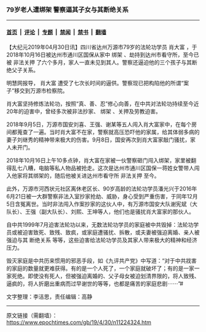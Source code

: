 ### 79岁老人遭绑架 警察逼其子女与其断绝关系

---

#### [首页](../../../..?n11224324) &nbsp;|&nbsp; [评论](../../../../../epoch-comment?n11224324) &nbsp;|&nbsp; [专题](../../../../../epoch-special?n11224324) &nbsp;|&nbsp; [禁闻](../../../../../epoch-news?n11224324) &nbsp;|&nbsp; [禁书](../../../../../books?n11224324) &nbsp;|&nbsp; [翻墙](https://github.com/gfw-breaker/nogfw/blob/master/README.md?n11224324)


<div class="post_content" id="artbody" itemprop="articleBody">
 <!-- article content begin -->
 <p>
  【大纪元2019年04月30日讯】四川省达州万源市79岁的法轮功学员
  <ok href="https://www.epochtimes.com/gb/tag/%E8%82%96%E5%A4%A7%E5%AF%8C.html">
   肖大富
  </ok>
  ，于2018年10月16日被达州市通川区国保从家中
  <ok href="https://www.epochtimes.com/gb/tag/%E7%BB%91%E6%9E%B6.html">
   绑架
  </ok>
  、劫持到达州市看守所，至今已被
  <ok href="https://www.epochtimes.com/gb/tag/%E9%9D%9E%E6%B3%95%E5%85%B3%E6%8A%BC.html">
   非法关押
  </ok>
  了六个多月，家人一直未见到其人。警察还逼迫他的三个孩子与其断绝父子关系。
 </p>
 <p>
  明慧网报导，
  <ok href="https://www.epochtimes.com/gb/tag/%E8%82%96%E5%A4%A7%E5%AF%8C.html">
   肖大富
  </ok>
  遭受了七次长时间的逼供。警察现已把构陷他的所谓“案子”移交到万源市检察院。
 </p>
 <p>
  肖大富坚持修炼法轮功，按照“真、善、忍”修心向善，在中共对法轮功持续至今近20年的迫害中，曾经多次被非法抄家、
  <ok href="https://www.epochtimes.com/gb/tag/%E7%BB%91%E6%9E%B6.html">
   绑架
  </ok>
  、关押及劳教迫害。
 </p>
 <p>
  2018年9月5日，万源市国安刘喜、王强、谢某等五人闯入肖大富家中，在每个房间都蒐查了一遍。当时肖大富不在家，警察就高压恐吓他的家属，给其体弱多病的妻子刘继秀的精神带来极大的伤害。9月8日，国安再次到肖大富家敲门骚扰，家人未开门。
 </p>
 <p>
  2018年10月16日上午10多点钟，肖大富在家被一伙警察砸门闯入绑架，家里被翻得乱七八糟，电脑等私人物品被抢走。这次是达州市通川区国保一蒋姓女警带人闯入他家将其绑架的，随后他被关进达州市看守所
  <ok href="https://www.epochtimes.com/gb/tag/%E9%9D%9E%E6%B3%95%E5%85%B3%E6%8A%BC.html">
   非法关押
  </ok>
  至今。
 </p>
 <p>
  此外，万源市河西状元社区离休老区长、90岁高龄的法轮功学员潘光兴于2016年6月21日被一大群警察非法入室抄家抢劫、威胁，身心受到严重伤害，于同年12月5日含冤离世。当时非法闯入作案抄家的这伙人中，有万源市国安大队谢宪斌（大队长）、王强（副大队长）、刘熙、王坤等人，他们也是骚扰肖大富家的那伙人。
 </p>
 <p>
  自中共1999年7月迫害法轮功以来，无数法轮功学员的家庭被中共毁掉：法轮功学员或被迫害致死、致残、致疯，或家庭遭骚扰、拆散，或夫妻被强迫离婚、亲人被强迫与其
  <ok href="https://www.epochtimes.com/gb/tag/%E6%96%AD%E7%BB%9D%E5%85%B3%E7%B3%BB.html">
   断绝关系
  </ok>
  等等，这些迫害给法轮功学员及其家人带来极大的精神和经济压力。
 </p>
 <p>
  毁灭家庭是中共历来惯用的邪恶手段，如《九评共产党》中写道：“对于中共戕害的家庭的数量就更难获得。有的是一个人死了，一个家庭就破坏了；有的是一家一家死绝。即使没有死人，但被强迫离婚的、父子母女被迫划清界限的，将人致残、逼疯的，将人折磨出重病而过早谢世的等等，也都是痛苦的家庭悲剧⋯⋯”#
 </p>
 <p>
  文字整理：李洁思，责任编辑：高静
 </p>
 <!-- article content end -->
 <div id="below_article_ad">
 </div>
</div>


---

原文链接（需翻墙）：https://www.epochtimes.com/gb/19/4/30/n11224324.htm